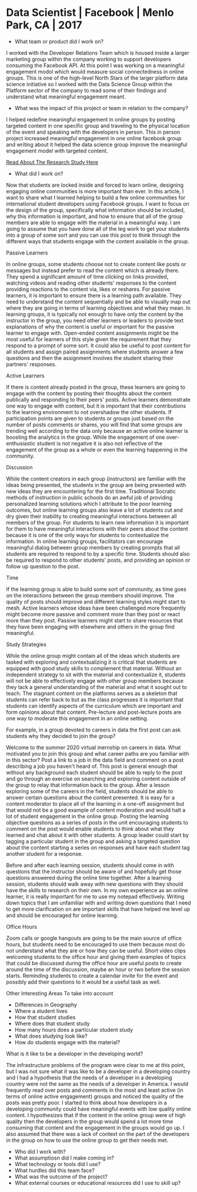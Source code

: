 # Data Scientist | Facebook 	|		Menlo Park, CA		|	2017

  - What team or product did I work on?

I worked with the Developer Relations Team which is housed inside a larger marketing group within the company working to support developers consuming the Facebook API. At this point I was working on a meaningful engagement modol which would measure social connectedness in online groups. This is one of the high-level North Stars of the larger platform data science initiative so I worked with the Data Science Group within the Platform sector of the company to read some of their findings and understand what meaningful engagement meant.
    
  - What was the impact of this project or team in relation to the company?
    
I helped redefine meaningful engagement in online groups by posting targeted content in one specific group and traveling to the physical location of the event and speaking with the developers in person. This in person project increased meaningful engagement in one online facebook group and writing about it helped the data science group improve the meaningful engagement model with targeted content.

[Read About The Research Study Here](https://amblount.github.io/developercirclesfieldresearch)

  - What did I work on?
    
Now that students are locked inside and forced to learn online, designing engaging online communities is more important than ever. In this article, I want to share what I learned helping to build a few online communities for international student developers using Facebook groups. I want to focus on the design of the group, specifically what information should be included, why this information is important, and how to ensure that all of the group members are able to engage with the material in a meaningful way. I am going to assume that you have done all of the leg work to get your students into a group of some sort and you can use this post to think through the different ways that students engage with the content available in the group.

Passive Learners

In online groups, some students choose not to create content like posts or messages but instead prefer to read the content which is already there. They spend a significant amount of time clicking on links provided, watching videos and reading other students' responses to the content providing reactions to the content via, likes or reshares. For passive learners, it is important to ensure there is a learning path available. They need to understand the content sequentially and be able to visually map out where they are going in terms of learning objectives and what they mean. In learning groups, it is typically not enough to have only the content by the instructor in the group, you need other learners or leaders to provide text explanations of why the content is useful or important for the passive learner to engage with. Open-ended content assignments might be the most useful for learners of this style given the requirement that they respond to a prompt of some sort. It could also be useful to post content for all students and assign paired assignments where students answer a few questions and then the assignment involves the student sharing their partners' responses.

Active Learners

If there is content already posted in the group, these learners are going to engage with the content by posting their thoughts about the content publically and responding to their peers' posts. Active learners demonstrate one way to engage with content, but it is important that their contributions to the learning environment to not overshadow the other students. If participation points are given to students or groups just based on the number of posts comments or shares, you will find that some groups are trending well according to the data only because an active online learner is boosting the analytics in the group. While the engagement of one over-enthusiastic student is not negative it is also not reflective of the engagement of the group as a whole or even the learning happening in the community.

Discussion

While the content creators in each group (instructors) are familiar with the ideas being presented, the students in the group are being presented with new ideas they are encountering for the first time. Traditional Socratic methods of instruction in public schools do an awful job of providing personalized learning solutions which I attribute to the poor learning outcomes, but online learning groups also leave a lot of students cut and dry given their inability to creating meaningful interactions between all members of the group. For students to learn new information it is important for them to have meaningful interactions with their peers about the content because it is one of the only ways for students to contextualize the information. In online learning groups, facilitators can encourage meaningful dialog between group members by creating prompts that all students are required to respond to by a specific time. Students should also be required to respond to other students' posts, and providing an opinion or follow up question to the post.

Time

If the learning group is able to build some sort of community, as time goes on the interactions between the group members should improve. The quality of posts should improve and different learning styles might start to mesh. Active learners whose ideas have been challenged more frequently might become more passive and comment more than they post or react more than they post. Passive learners might start to share resources that they have been engaging with elsewhere and others in the group find meaningful.

Study Strategies

While the online group might contain all of the ideas which students are tasked with exploring and contextualizing it is critical that students are equipped with good study skills to complement that material. Without an independent strategy to sit with the material and contextualize it, students will not be able to effectively engage with other group members because they lack a general understanding of the material and what it sought out to teach. The stagnant content on the platforms serves as a skeleton that students can refer back to but as the class progresses it is important that students can identify aspects of the curriculum which are important and form opinions about that content. Pre-lecture and post-lecture posts are one way to moderate this engagement in an online setting.

For example, in a group devoted to careers in data the first post can ask students why they decided to join the group?

Welcome to the summer 2020 virtual inernship on careers in data. What motivated you to join this group and what career paths are you familiar with in this sector? Post a link to a job in the data field and comment on a post describing a job you haven't heard of.
This post is general enough that without any background each student should be able to reply to the post and go through an exercise on searching and exploring content outside of the group to relay that information back to the group. After a lesson exploring some of the careers in the field, students should be able to answer certain questions about the content presented. It is easy for a content moderator to place all of the learning in a one-off assignment but that would not be a good example of content moderation and would halt a lot of student engagement in the online group. Posting the learning objective questions as a series of posts in the unit encouraging students to comment on the post would enable students to think about what they learned and chat about it with other students. A group leader could start by tagging a particular student in the group and asking a targeted question about the content starting a series on responses and have each student tag another student for a response.

Before and after each learning session, students should come in with questions that the instructor should be aware of and hopefully get those questions answered during the online time together. After a learning session, students should walk away with new questions with they should have the skills to research on their own. In my own experience as an online learner, it is really important for me to use my notepad effectively. Writing down topics that I am unfamiliar with and writing down questions that I need to get more clarification on are important skills that have helped me level up and should be encouraged for online learning.

Office Hours

Zoom calls or google hangouts are going to be the main source of office hours, but students need to be encouraged to use them because most do not understand what they are or how they can be useful. Short video clips welcoming students to the office hour and giving them examples of topics that could be discussed during the office hour are useful posts to create around the time of the discussion, maybe an hour or two before the session starts. Reminding students to create a calendar invite for the event and possibly add their questions to it would be a useful task as well.

Other Interesting Areas To take into account
 - Differences in Geography
 - Where a student lives
 - How that student studies
 - Where does that student study
 - How many hours does a particular student study
 - What does studying look like?
 - How do students engage with the material?

What is it like to be a developer in the developing world?

The infrastructure problems of the program were clear to me at this point, but I was not sure what it was like to be a developer in a developing country and I had a hypothesis that the needs of a developer in a developing country were not the same as the needs of a developer in America. I would frequently read over posts and comments in the most and least active (in terms of online active engagement) groups and noticed the quality of the posts was pretty poor. I started to think about how developers in a developing community could have meaningful events with low quality online content. I hypothesizes that if the content in the online group were of high quality then the developers in the group would spend a lot more time consuming that content and the engagement in the groups would go up. I also assumed that there was a lack of context on the part of the developers in the group on how to use the online group to get their needs met.

  - Who did I work with?
  - What assumptiosn did I make coming in?
  - What technology or tools did I use?
  - What hurdles did this team face?
  - What was the outcome of the project?
  - What external courses or educational resources did I use to skill up?
